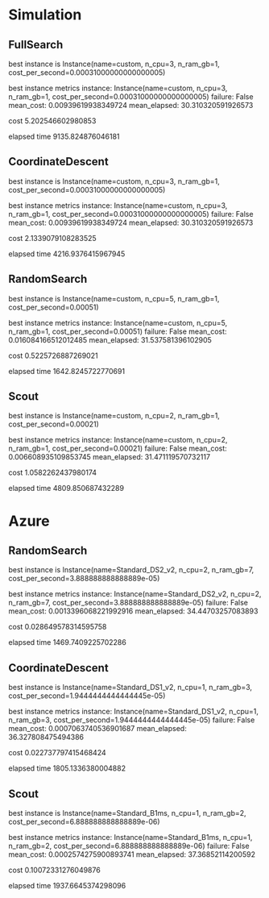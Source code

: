 # Simulation

## FullSearch

best instance is Instance(name=custom, n_cpu=3, n_ram_gb=1, cost_per_second=0.00031000000000000005)

best instance metrics instance: Instance(name=custom, n_cpu=3, n_ram_gb=1, cost_per_second=0.00031000000000000005) failure: False mean_cost: 0.00939619938349724 mean_elapsed: 30.310320591926573

cost 5.202546602980853

elapsed time 9135.824876046181

## CoordinateDescent

best instance is Instance(name=custom, n_cpu=3, n_ram_gb=1, cost_per_second=0.00031000000000000005)

best instance metrics instance: Instance(name=custom, n_cpu=3, n_ram_gb=1, cost_per_second=0.00031000000000000005) failure: False mean_cost: 0.00939619938349724 mean_elapsed: 30.310320591926573

cost 2.1339079108283525

elapsed time 4216.9376415967945

## RandomSearch

best instance is Instance(name=custom, n_cpu=5, n_ram_gb=1, cost_per_second=0.00051)

best instance metrics instance: Instance(name=custom, n_cpu=5, n_ram_gb=1, cost_per_second=0.00051) failure: False mean_cost: 0.016084166512012485 mean_elapsed: 31.537581396102905

cost 0.5225726887269021

elapsed time 1642.8245722770691

## Scout

best instance is Instance(name=custom, n_cpu=2, n_ram_gb=1, cost_per_second=0.00021)

best instance metrics instance: Instance(name=custom, n_cpu=2, n_ram_gb=1, cost_per_second=0.00021) failure: False mean_cost: 0.006608935109853745 mean_elapsed: 31.471119570732117

cost 1.0582262437980174

elapsed time 4809.850687432289

# Azure

## RandomSearch

best instance is Instance(name=Standard_DS2_v2, n_cpu=2, n_ram_gb=7, cost_per_second=3.888888888888889e-05)

best instance metrics instance: Instance(name=Standard_DS2_v2, n_cpu=2, n_ram_gb=7, cost_per_second=3.888888888888889e-05) failure: False mean_cost: 0.0013396068221992916 mean_elapsed: 34.44703257083893

cost 0.028649578314595758

elapsed time 1469.7409225702286

## CoordinateDescent

best instance is Instance(name=Standard_DS1_v2, n_cpu=1, n_ram_gb=3, cost_per_second=1.9444444444444445e-05)

best instance metrics instance: Instance(name=Standard_DS1_v2, n_cpu=1, n_ram_gb=3, cost_per_second=1.9444444444444445e-05) failure: False mean_cost: 0.0007063740536901687 mean_elapsed: 36.327808475494386

cost 0.022737797415468424

elapsed time 1805.1336380004882

## Scout

best instance is Instance(name=Standard_B1ms, n_cpu=1, n_ram_gb=2, cost_per_second=6.888888888888889e-06)

best instance metrics instance: Instance(name=Standard_B1ms, n_cpu=1, n_ram_gb=2, cost_per_second=6.888888888888889e-06) failure: False mean_cost: 0.0002574275900893741 mean_elapsed: 37.36852114200592

cost 0.10072331276049876

elapsed time 1937.6645374298096
